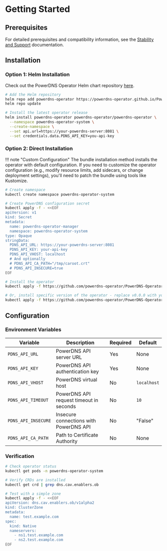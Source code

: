 # Getting Started

## Prerequisites

For detailed prerequisites and compatibility information, see the [Stability and Support](stability-support.md) documentation.

## Installation

### Option 1: Helm Installation

Check out the PowerDNS Operator Helm chart repository [here](https://github.com/powerdns-operator/PowerDNS-Operator-helm-chart).

```bash
# Add the Helm repository
helm repo add powerdns-operator https://powerdns-operator.github.io/PowerDNS-Operator-helm-chart
helm repo update

# Install the latest operator release
helm install powerdns-operator powerdns-operator/powerdns-operator \
  --namespace powerdns-operator-system \
  --create-namespace \
  --set api.url=https://your-powerdns-server:8081 \
  --set credentials.data.PDNS_API_KEY=you-api-key
```

### Option 2: Direct Installation

!!! note "Custom Configuration"
    The bundle installation method installs the operator with default configuration. If you need to customize the operator configuration (e.g., modify resource limits, add sidecars, or change deployment settings), you'll need to patch the bundle using tools like Kustomize.

```bash
# Create namespace
kubectl create namespace powerdns-operator-system

# Create PowerDNS configuration secret
kubectl apply -f - <<EOF
apiVersion: v1
kind: Secret
metadata:
  name: powerdns-operator-manager
  namespace: powerdns-operator-system
type: Opaque
stringData:
  PDNS_API_URL: https://your-powerdns-server:8081
  PDNS_API_KEY: your-api-key
  PDNS_API_VHOST: localhost
  # And optionally
  # PDNS_API_CA_PATH="/tmp/caroot.crt"
  # PDNS_API_INSECURE=true 
EOF

# Install the operator
kubectl apply -f https://github.com/powerdns-operator/PowerDNS-Operator/releases/latest/download/bundle.yaml

# Or, install specific version of the operator - replace v0.0.0 with your desired version
kubectl apply -f https://github.com/powerdns-operator/PowerDNS-Operator/releases/download/v0.0.0/bundle.yaml
```

## Configuration

### Environment Variables

| Variable | Description | Required | Default |
|----------|-------------|----------|---------|
| `PDNS_API_URL` | PowerDNS API server URL | Yes | None |
| `PDNS_API_KEY` | PowerDNS API authentication key | Yes | None |
| `PDNS_API_VHOST` | PowerDNS virtual host | No | `localhost` |
| `PDNS_API_TIMEOUT` | PowerDNS API request timeout in seconds | No | `10` |
| `PDNS_API_INSECURE` | Insecure connections with PowerDNS API | No | "False" |
| `PDNS_API_CA_PATH` | Path to Certificate Authority | No | None |

### Verification

```bash
# Check operator status
kubectl get pods -n powerdns-operator-system

# Verify CRDs are installed
kubectl get crd | grep dns.cav.enablers.ob

# Test with a simple zone
kubectl apply -f - <<EOF
apiVersion: dns.cav.enablers.ob/v1alpha2
kind: ClusterZone
metadata:
  name: test.example.com
spec:
  kind: Native
  nameservers:
    - ns1.test.example.com
    - ns2.test.example.com
EOF
```
